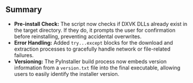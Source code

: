 ## Summary

- **Pre-install Check:** The script now checks if DXVK DLLs already exist in the target directory. If they do, it prompts the user for confirmation before reinstalling, preventing accidental overwrites.
- **Error Handling:** Added `try...except` blocks for the download and extraction processes to gracefully handle network or file-related failures.
- **Versioning:** The PyInstaller build process now embeds version information from a `version.txt` file into the final executable, allowing users to easily identify the installer version.
